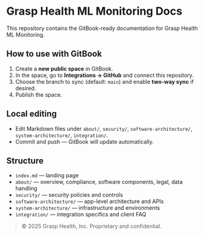 # Grasp Health ML Monitoring Docs

This repository contains the GitBook-ready documentation for Grasp Health ML Monitoring.

## How to use with GitBook
1. Create a **new public space** in GitBook.
2. In the space, go to **Integrations → GitHub** and connect this repository.
3. Choose the branch to sync (default: `main`) and enable **two-way sync** if desired.
4. Publish the space.

## Local editing
- Edit Markdown files under `about/`, `security/`, `software-architecture/`, `system-architecture/`, `integration/`.
- Commit and push — GitBook will update automatically.

## Structure
- `index.md` — landing page
- `about/` — overview, compliance, software components, legal, data handling
- `security/` — security policies and controls
- `software-architecture/` — app-level architecture and APIs
- `system-architecture/` — infrastructure and environments
- `integration/` — integration specifics and client FAQ

> © 2025 Grasp Health, Inc. Proprietary and confidential.
